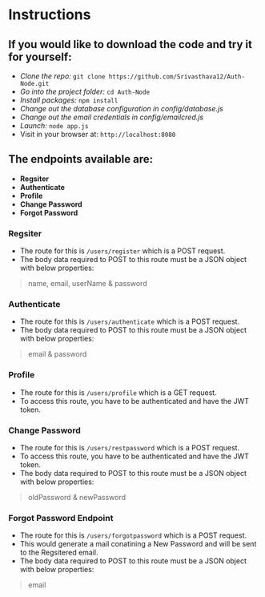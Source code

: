 # Instructions
## If you would like to download the code and try it for yourself:
 - *Clone the repo:* `git clone https://github.com/Srivasthava12/Auth-Node.git`
 - *Go into the project folder:* `cd Auth-Node`
 - *Install packages:* `npm install`
 - *Change out the database configuration in config/database.js*
 - *Change out the email credentials in config/emailcred.js*
 - *Launch:* `node app.js`
 - Visit in your browser at: `http://localhost:8080`

## The endpoints available are:

- **Regsiter**
- **Authenticate**
- **Profile**
- **Change Password**
- **Forgot Password**

### **Regsiter**  
- The route for this is `/users/register` which is a POST request.
- The body data required to POST to this route must be a JSON object with below properties:
> name, email, userName & password


### **Authenticate**  
- The route for this is `/users/authenticate` which is a POST request.
- The body data required to POST to this route must be a JSON object with below properties:
> email & password


### **Profile**  
- The route for this is `/users/profile` which is a GET request.
- To access this route, you have to be authenticated and have the JWT token.
 

### **Change Password**  
- The route for this is `/users/restpassword` which is a POST request.
- To access this route, you have to be authenticated and have the JWT token.
- The body data required to POST to this route must be a JSON object with below properties:
> oldPassword & newPassword


### **Forgot Password**  Endpoint
- The route for this is `/users/forgotpassword` which is a POST request.
- This would generate a mail conatining a New Password and will be sent to the Regsitered email.
- The body data required to POST to this route must be a JSON object with below properties:
> email
